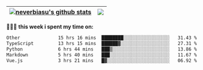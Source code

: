 | <a href="https://github.com/neverbiasu"><img align="center" src="https://github-readme-stats.vercel.app/api?username=neverbiasu&theme=dracula&show_icons=true&hide_border=true&count_private=true" alt="neverbiasu's github stats" /></a> | <a href="https://github.com/neverbiasu"><img align="center" src="https://github-readme-stats.vercel.app/api/top-langs/?username=neverbiasu&theme=dracula&show_icons=true&hide_border=true&layout=compact" /></a> |
| ------------- | ------------- |

👨🏾‍💻 **this week i spent my time on:**
<!--START_SECTION:waka-->

```txt
Other              15 hrs 16 mins  ████████░░░░░░░░░░░░░░░░░   31.43 %
TypeScript         13 hrs 15 mins  ██████▓░░░░░░░░░░░░░░░░░░   27.31 %
Python             6 hrs 44 mins   ███▒░░░░░░░░░░░░░░░░░░░░░   13.86 %
Markdown           5 hrs 40 mins   ███░░░░░░░░░░░░░░░░░░░░░░   11.67 %
Vue.js             3 hrs 21 mins   █▓░░░░░░░░░░░░░░░░░░░░░░░   06.92 %
```

<!--END_SECTION:waka-->
